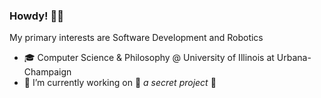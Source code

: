 ### Howdy! 🤠👋
My primary interests are Software Development and Robotics
- 🎓 Computer Science & Philosophy @ University of Illinois at Urbana-Champaign
- 🔭 I’m currently working on 👀 _a secret project_ 👀
<!--
**ayuram/ayuram** is a ✨ _special_ ✨ repository because its `README.md` (this file) appears on your GitHub profile.

Here are some ideas to get you started:

- 🔭 I’m currently working on ...
- 🌱 I’m currently learning ...
- 👯 I’m looking to collaborate on ...
- 🤔 I’m looking for help with ...
- 💬 Ask me about ...
- 📫 How to reach me: ...
- 😄 Pronouns: ...
- ⚡ Fun fact: ...
-->

